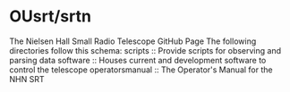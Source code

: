# OUsrt/srtn

The Nielsen Hall Small Radio Telescope GitHub Page
The following directories follow this schema:
scripts         :: Provide scripts for observing and parsing data
software        :: Houses current and development software to control the telescope
operatorsmanual :: The Operator's Manual for the NHN SRT 
